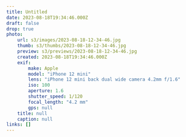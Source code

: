 ```yaml
---
title: Untitled
date: 2023-08-18T19:34:46.000Z
draft: false
drop: true
photo:
    url: s3/images/2023-08-18-12-34-46.jpg
    thumb: s3/thumbs/2023-08-18-12-34-46.jpg
    preview: s3/previews/2023-08-18-12-34-46.jpg
    created: 2023-08-18T19:34:46.000Z
    exif:
        make: Apple
        model: "iPhone 12 mini"
        lens: "iPhone 12 mini back dual wide camera 4.2mm f/1.6"
        iso: 100
        aperture: 1.6
        shutter_speed: 1/120
        focal_length: "4.2 mm"
        gps: null
    title: null
    caption: null
links: []
---
```

